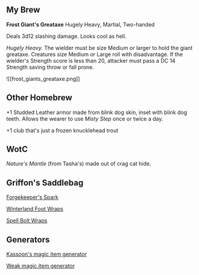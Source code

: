 ## My Brew

**Frost Giant's Greataxe**
Hugely Heavy, Martial, Two-handed

Deals 3d12 slashing damage. Looks cool as hell.

_Hugely Heavy._ The wielder must be size Medium or larger to hold the giant greataxe. Creatures size Medium or Large roll with disadvantage. If the wielder's Strength score is less than 20, attacker must pass a DC 14 Strength saving throw or fall prone.

![[frost_giants_greataxe.png]]



## Other Homebrew

+1 Studded Leather armor made from blink dog skin, inset with blink dog teeth. Allows the wearer to use _Misty Step_ once or twice a day.


+1 club that's just a frozen knucklehead trout


## WotC

_Nature's Mantle_ (from Tasha's) made out of crag cat hide.


## Griffon's Saddlebag

[Forgekeeper's Spark](https://old.reddit.com/r/TheGriffonsSaddlebag/comments/l217xn/the_griffons_saddlebag_forgekeepers_spark/)

[Winterland Foot Wraps](https://old.reddit.com/r/TheGriffonsSaddlebag/comments/17xif90/the_griffons_saddlebag_winterland_foot_wraps/)

[Spell Bolt Wraps](https://old.reddit.com/r/TheGriffonsSaddlebag/comments/188ffba/the_griffons_saddlebag_spell_bolt_wraps_wondrous/)


## Generators

[Kassoon's magic item generator](https://www.kassoon.com/dnd/magic-item-generator/)

[Weak magic item generator](https://www.lordbyng.net/inspiration/index.php)